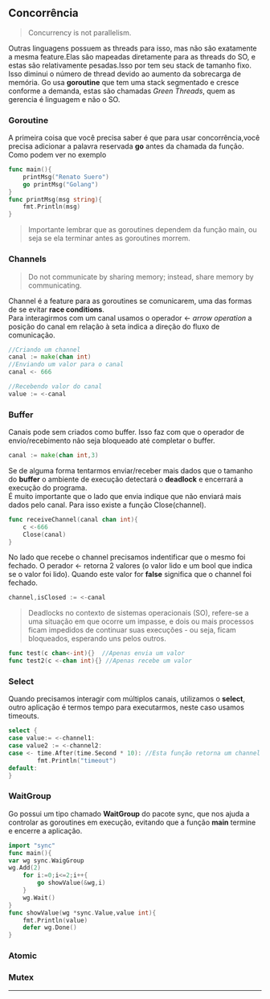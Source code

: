 ## Concorrência
> Concurrency is not parallelism.  

Outras linguagens possuem as threads para isso, mas não são exatamente a mesma feature.Elas são mapeadas diretamente para as threads do SO, e estas são relativamente pesadas.Isso por tem seu stack de tamanho fixo. Isso diminui o número de thread devido ao aumento da sobrecarga de memória. Go usa **goroutine** que tem uma stack segmentado e cresce conforme a demanda, estas são chamadas *Green Threads*, quem as gerencia é linguagem e não o SO.  

### Goroutine
A primeira coisa que você precisa saber é que para usar concorrência,você precisa adicionar a palavra reservada **go** antes da chamada da função. Como podem ver no exemplo
```go
func main(){
	printMsg("Renato Suero")
	go printMsg("Golang")
}
func printMsg(msg string){
	fmt.Println(msg)
}
```
> Importante lembrar que as goroutines dependem da função main, ou seja se ela terminar antes as goroutines morrem.  
### Channels
> Do not communicate by sharing memory; instead, share memory by communicating.  

Channel é a feature para as goroutines se comunicarem, uma das formas de se evitar **race conditions**.  
Para interagirmos com um canal usamos o operador <- *arrow operation* a posição do canal em relação à seta indica a direção do fluxo de comunicação.
```go
//Criando um channel
canal := make(chan int)
//Enviando um valor para o canal
canal <- 666

//Recebendo valor do canal
value := <-canal
```
### Buffer
Canais pode sem criados como buffer. Isso faz com que o operador de envio/recebimento não seja bloqueado até completar o buffer.  
```go
canal := make(chan int,3)
```
Se de alguma forma tentarmos enviar/receber mais dados que o tamanho do **buffer** o ambiente de execução detectará o **deadlock** e encerrará a execução do programa.  
É muito importante que o lado que envia indique que não enviará mais dados pelo canal. Para isso existe a função Close(channel).  
```go
func receiveChannel(canal chan int){
	c <-666
	Close(canal)
}
```
No lado que recebe o channel precisamos indentificar que o mesmo foi fechado. O perador <- retorna 2 valores (o valor lido e um bool que indica se o valor foi lido). Quando este valor for **false** significa que o channel foi fechado.  
```go
channel,isClosed := <-canal
```
> Deadlocks no contexto de sistemas operacionais (SO), refere-se a uma situação em que ocorre um impasse, e dois ou mais processos ficam impedidos de continuar suas execuções - ou seja, ficam bloqueados, esperando uns pelos outros.  

```go
func test(c chan<-int){}  //Apenas envia um valor
func test2(c <-chan int){} //Apenas recebe um valor
```
### Select
Quando precisamos interagir com múltiplos canais, utilizamos o **select**, outro aplicação é termos tempo para executarmos, neste caso usamos timeouts.  
```go
select {
case value:= <-channel1:
case value2 := <-channel2:
case <- time.After(time.Second * 10): //Esta função retorna um channel
        fmt.Println("timeout")
default:
}
```
### WaitGroup
Go possui um tipo chamado **WaitGroup** do pacote sync, que nos ajuda a controlar as goroutines em execução, evitando que a função **main** termine e encerre a aplicação.  
```go
import "sync"
func main(){
var wg sync.WaigGroup
wg.Add(2)
	for i:=0;i<=2;i++{
		go showValue(&wg,i) 
	}
	wg.Wait()
}
func showValue(wg *sync.Value,value int){
	fmt.Println(value)
	defer wg.Done()
}
```
### Atomic

### Mutex


___
